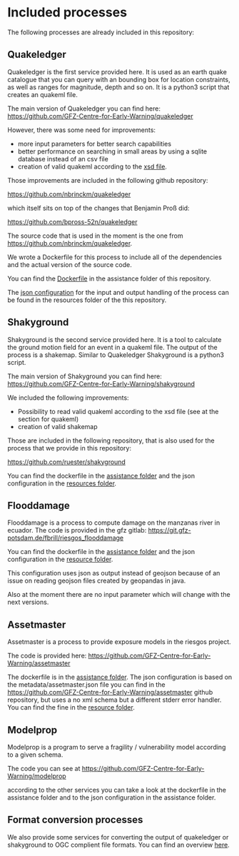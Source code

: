 # Included processes

The following processes are already included in this repository:

## Quakeledger

Quakeledger is the first service provided here.
It is used as an earth quake catalogue that you can query with
an bounding box for location constraints, as well as
ranges for magnitude, depth and so on.
It is a python3 script that creates an quakeml file.

The main version of Quakeledger you can find here:
https://github.com/GFZ-Centre-for-Early-Warning/quakeledger

However, there was some need for improvements:
- more input parameters for better search capabilities
- better performance on searching in small areas by using a sqlite
  database instead of an csv file
- creation of valid quakeml according to the 
  [xsd file](https://quake.ethz.ch/quakeml/docs/xml?action=AttachFile&do=get&target=QuakeML-BED-1.2.xsd).

Those improvements are included in the following github repository:
 
https://github.com/nbrinckm/quakeledger

which itself sits on top of the changes that Benjamin Proß did:

https://github.com/bpross-52n/quakeledger

The source code that is used in the moment is the one from
https://github.com/nbrinckm/quakeledger.

We wrote a Dockerfile for this process to include all of the
dependencies and the actual version of the source code.

You can find the [Dockerfile](../assistance/dockerfiles/quakeledger/Dockerfile)
in the assistance folder of this repository.

The 
[json configuration](../src/main/resources/org/n52/gfz/riesgos/configuration/quakeledger.json)
for the input and output handling of the process can
be found in the resources folder of the this repository.
 
## Shakyground

Shakyground is the second service provided here.
It is a tool to calculate the ground motion field for an event in a quakeml
file. The output of the process is a shakemap.
Similar to Quakeledger Shakyground is a python3 script.

The main version of Shakyground you can find here:
https://github.com/GFZ-Centre-for-Early-Warning/shakyground

We included the following improvements:
- Possibility to read valid quakeml according to the xsd file 
  (see at the section for quakeml)
- creation of valid shakemap

Those are included in the following repository, that is also used
for the process that we provide in this repository:

https://github.com/ruester/shakyground

You can find the dockerfile in the 
[assistance folder](../assistance/dockerfiles/shakyground/Dockerfile)
and the json configuration in the 
[resources folder](../src/main/resources/org/n52/gfz/riesgos/configuration/shakyground.json). 

## Flooddamage

Flooddamage is a process to compute damage on the manzanas river
in ecuador.
The code is provided in the gfz gitlab:
https://git.gfz-potsdam.de/fbrill/riesgos_flooddamage

You can find the dockerfile in the
[assistance folder](../assistance/dockerfiles/flooddamage/Dockerfile)
and the json configuration in the
[resource folder](../src/main/resources/org/n52/gfz/riesgos/configuration/flooddamage.json).

This configuration uses json as output instead of geojson because of an
issue on reading geojson files created by geopandas in java.

Also at the moment there are no input parameter which will change with
the next versions.

## Assetmaster

Assetmaster is a process to provide exposure models in the riesgos
project.

The code is provided here:
https://github.com/GFZ-Centre-for-Early-Warning/assetmaster

The dockerfile is in the 
[assistance folder](../assistance/dockerfiles/assetmaster/Dockerfile).
The json configuration is based on the metadata/assetmaster.json
file you can find in the https://github.com/GFZ-Centre-for-Early-Warning/assetmaster
github repository, but uses a no xml schema but a different stderr
error handler.
You can find the fine in the 
[resource folder](../src/main/resources/org/n52/gfz/riesgos/configuration/assetmaster.json).

## Modelprop

Modelprop is a program to 
serve a fragility / vulnerability model according to a given schema.

The code you can see at
https://github.com/GFZ-Centre-for-Early-Warning/modelprop

according to the other services you can take a look at the
dockerfile in the assistance folder and to the json configuration
in the assistance folder.

## Format conversion processes

We also provide some services for converting the output of quakeledger
or shakyground to OGC complient file formats.
You can find an overview [here](FormatConversionProcesses.md).
